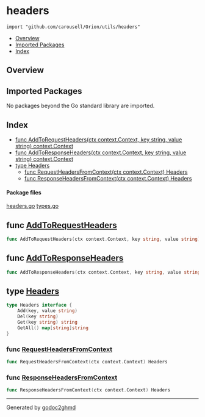 # headers
`import "github.com/carousell/Orion/utils/headers"`

* [Overview](#pkg-overview)
* [Imported Packages](#pkg-imports)
* [Index](#pkg-index)

## <a name="pkg-overview">Overview</a>

## <a name="pkg-imports">Imported Packages</a>

No packages beyond the Go standard library are imported.

## <a name="pkg-index">Index</a>
* [func AddToRequestHeaders(ctx context.Context, key string, value string) context.Context](#AddToRequestHeaders)
* [func AddToResponseHeaders(ctx context.Context, key string, value string) context.Context](#AddToResponseHeaders)
* [type Headers](#Headers)
  * [func RequestHeadersFromContext(ctx context.Context) Headers](#RequestHeadersFromContext)
  * [func ResponseHeadersFromContext(ctx context.Context) Headers](#ResponseHeadersFromContext)

#### <a name="pkg-files">Package files</a>
[headers.go](./headers.go) [types.go](./types.go) 

## <a name="AddToRequestHeaders">func</a> [AddToRequestHeaders](./headers.go#L67)
``` go
func AddToRequestHeaders(ctx context.Context, key string, value string) context.Context
```

## <a name="AddToResponseHeaders">func</a> [AddToResponseHeaders](./headers.go#L79)
``` go
func AddToResponseHeaders(ctx context.Context, key string, value string) context.Context
```

## <a name="Headers">type</a> [Headers](./types.go#L3-L8)
``` go
type Headers interface {
    Add(key, value string)
    Del(key string)
    Get(key string) string
    GetAll() map[string]string
}
```

### <a name="RequestHeadersFromContext">func</a> [RequestHeadersFromContext](./headers.go#L49)
``` go
func RequestHeadersFromContext(ctx context.Context) Headers
```

### <a name="ResponseHeadersFromContext">func</a> [ResponseHeadersFromContext](./headers.go#L58)
``` go
func ResponseHeadersFromContext(ctx context.Context) Headers
```

- - -
Generated by [godoc2ghmd](https://github.com/GandalfUK/godoc2ghmd)
